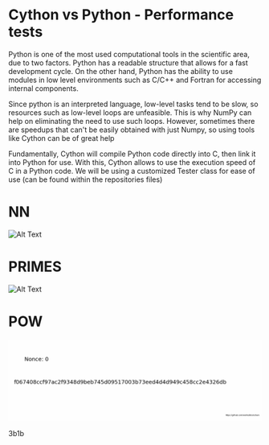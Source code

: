 # Cython vs Python - Performance tests

Python is one of the most used computational tools in the scientific area, due to two factors. Python has a readable structure that allows for a fast development cycle. On the other hand, Python has the ability to use modules in low level environments such as C/C++ and Fortran for accessing internal components.

Since python is an interpreted language, low-level tasks tend to be slow, so resources such as low-level loops are unfeasible. This is why NumPy can help on eliminating the need to use such loops. However, sometimes there are speedups that can't be easily obtained with just Numpy, so using tools like Cython can be of great help

Fundamentally, Cython will compile Python code directly into C, then link it into Python for use. With this, Cython allows to use the execution speed of C in a Python code. We will be using a customized Tester class for ease of use (can be found within the repositories files)


# NN

![Alt Text](https://github.com/AndresTY/randomTemp/blob/main/NN.gif?raw=true )

# PRIMES

![Alt Text](https://upload.wikimedia.org/wikipedia/commons/b/b9/Sieve_of_Eratosthenes_animation.gif)

# POW

![Alt Text](https://github.com/santiagocanc/Cython-Test/blob/main/POW.gif?raw=true)






3b1b
